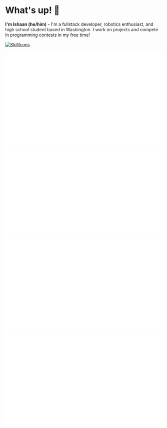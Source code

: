 # What's up! 👋
**I'm Ishaan (he/him)** - I'm a fullstack developer, robotics enthusiast, and high school student based in Washington. I work on projects and compete in programming contests in my free time!

[![SkillIcons](https://skillicons.dev/icons?i=cpp,java,ts,html,css,py,ae,ps,ai)](https://skillicons.dev)

![](https://raw.githubusercontent.com/ishaanko/github-stats/master/generated/overview.svg#gh-dark-mode-only)
![](https://raw.githubusercontent.com/ishaanko/github-stats/master/generated/overview.svg#gh-light-mode-only)
![](https://raw.githubusercontent.com/ishaanko/github-stats/master/generated/languages.svg#gh-dark-mode-only)
![](https://raw.githubusercontent.com/ishaanko/github-stats/master/generated/languages.svg#gh-light-mode-only)

